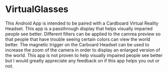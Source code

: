 # VirtualGlasses

This Android App is intended to be paired with a Cardboard Virtual Reality Headset. 
This app is a passthrough display that helps visually imparied people see better.
Different filters can be applied to the camrea preview so that people that have trouble seeing certain colors can view the world better.
The magnetic trigger on the Carboard Headset can be used to increase the zoom of the camera in order to display an enlarged version of the world.
This app is not proven to help visually impaired people see better but I would greatly appreciate any feedback on if this app helps you out or not.
